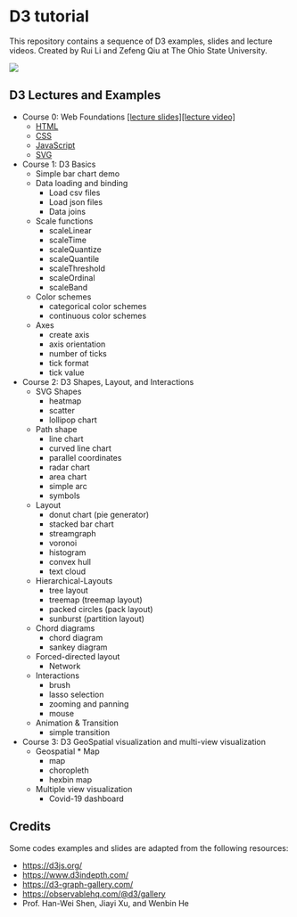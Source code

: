 # D3 tutorial

This repository contains a sequence of D3 examples, slides and lecture videos. Created by Rui Li and Zefeng Qiu at The Ohio State University.

![](https://komarev.com/ghpvc/?username=CSE5544OSU&label=tutorial+views)

## D3 Lectures and Examples

* Course 0: Web Foundations [[lecture slides]](https://cse5544osu.github.io/slides/1.D3-WebFoundations.pdf)[[lecture video]](https://urldefense.com/v3/__https://osu.zoom.us/rec/share/V1ZLrQBkttoUQSG1qXDBqgCpsSIXugb169HxQYFwyNNByqVJJLTRTB6ioQ2j28Ws.FaxpunJxPUdC2Ymk__;!!KGKeukY!zbIM4y-jGEPN55r4AJS8JgXOa-ZfXffHLtd4_4xRHGrF6YZwMYVZXG6ZeKtjoKn1K6qYvQSyJjViVD3cxqKB$)
    * [HTML](https://cse5544osu.github.io/WebFoundations/index.html)
    * [CSS](https://cse5544osu.github.io/WebFoundations/html-with-css.html)
    * [JavaScript](https://cse5544osu.github.io/WebFoundations/html-with-js.html)
    * [SVG](https://cse5544osu.github.io/WebFoundations/svg.html)
* Course 1: D3 Basics
    * Simple bar chart demo
    * Data loading and binding
        * Load csv files
        * Load json files
        * Data joins
    * Scale functions
        * scaleLinear
        * scaleTime
        * scaleQuantize
        * scaleQuantile
        * scaleThreshold
        * scaleOrdinal
        * scaleBand
    * Color schemes
        * categorical color schemes
        * continuous color schemes
    * Axes
        * create axis
        * axis orientation
        * number of ticks
        * tick format
        * tick value
* Course 2: D3 Shapes, Layout, and Interactions   
    * SVG Shapes
        * heatmap
        * scatter
        * lollipop chart
    * Path shape
        * line chart
        * curved line chart [](https://www.d3indepth.com/shapes/#curve)
        * parallel coordinates
        * radar chart
        * area chart [](https://www.d3indepth.com/shapes/#area-generator)
        * simple arc
        * symbols [](https://www.d3indepth.com/shapes/#symbols)
    * Layout
        * donut chart (pie generator)
        * stacked bar chart
        * streamgraph
        * voronoi
        * histogram
        * convex hull
        * text cloud
    * Hierarchical-Layouts
        * tree layout
        * treemap (treemap layout)
        * packed circles (pack layout)
        * sunburst (partition layout)
    * Chord diagrams
        * chord diagram
        * sankey diagram
    * Forced-directed layout
        * Network
    * Interactions
        * brush
        * lasso selection
        * zooming and panning
        * mouse
    * Animation & Transition
        * simple transition
* Course 3: D3 GeoSpatial visualization and multi-view visualization
    * Geospatial * Map 
        * map
        * choropleth
        * hexbin map
    * Multiple view visualization
        * Covid-19 dashboard


## Credits 

Some codes examples and slides are adapted from the following resources:

* https://d3js.org/
* https://www.d3indepth.com/
* https://d3-graph-gallery.com/
* https://observablehq.com/@d3/gallery
* Prof. Han-Wei Shen, Jiayi Xu, and Wenbin He

